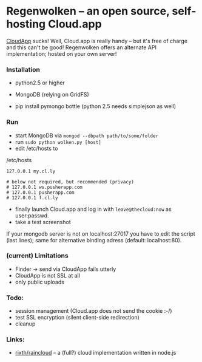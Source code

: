# Regenwolken – an open source, self-hosting Cloud.app

[CloudApp](http://getcloudapp.com/) sucks! Well, Cloud.app is really handy –
but it's free of charge and this can't be good! Regenwolken offers an
alternate API implementation; hosted on your own server!

### Installation

- python2.5 or higher
- MongoDB (relying on GridFS)

- pip install pymongo bottle (python 2.5 needs simplejson as well)

### Run

- start MongoDB via `mongod --dbpath path/to/some/folder`
- run `sudo python wolken.py [host]`
- edit /etc/hosts to

/etc/hosts

    127.0.0.1 my.cl.ly
    
    # below not required, but recommended (privacy)
    # 127.0.0.1 ws.pusherapp.com
    # 127.0.0.1 pusherapp.com
    # 127.0.0.1 f.cl.ly
    
- finally launch Cloud.app and log in with `leave@thecloud:now` as user:passwd.
- take a test screenshot

If your mongodb server is not on localhost:27017 you have to edit the
script (last lines); same for alternative binding adress (default:
localhost:80).

### (current) Limitations

- Finder -> send via CloudApp fails utterly
- CloudApp is not SSL at all
- only public uploads

### Todo:

- session management (Cloud.app does not send the cookie :-/)
- test SSL encryption (silent client-side redirection)
- cleanup

### Links:

- [rixth/raincloud](https://github.com/rixth/raincloud) – a (full?) cloud
  implementation written in node.js